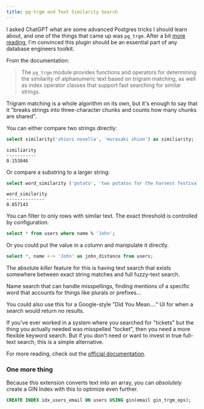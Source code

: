 ```yaml
---
title: pg-trgm and Text Similarity Search
---
```

I asked ChatGPT what are some advanced Postgres tricks I should learn about, and one of the things that came up was `pg_trgm`. After a bit [more reading](https://www.postgresql.org/docs/current/pgtrgm.html), I'm convinced this plugin should be an essential part of any database engineers toolkit. <!--more-->

From the documentation:
> The `pg_trgm` module provides functions and operators for determining the similarity of alphanumeric text based on trigram matching, as well as index operator classes that support fast searching for similar strings.

Trigram matching is a whole algorithm on its own, but it's enough to say that it "breaks strings into three-character chunks and counts how many chunks are shared".

You can either compare two strings directly:
```sql
select similarity('shiori novella', 'murasaki shion') as similiarity;
```
```text
similiarity
-----------
0.153846
```

Or compare a substring to a larger string:
```sql
select word_similarity ('potato', 'two potatos for the harvest festival') as word_similiarity;
```
```text
word_similarity
--------------
0.857143
```

You can filter to only rows with similar text. The exact threshold is controlled by configuration.
```sql
select * from users where name % 'John';
```

Or you could put the value in a column and manipulate it directly.
```sql
select *, name <-> 'John' as john_distance from users;
```

The absolute _killer_ feature for this is having text search that exists somewhere between exact string matches and full fuzzy-text search.

Name search that can handle misspellings, finding mentions of a specific word that accounts for things like plurals or prefixes...

You could also use this for a Google-style "Did You Mean...." UI for when a search would return no results.

If you've ever worked in a system where you searched for "tickets" but the thing you actually needed was misspelled "tocket", then you need a more flexible keyword search. But if you don't need or want to invest in true full-text search, this is a simple alternative.

For more reading, check out the [official documentation](https://www.postgresql.org/docs/current/pgtrgm.html).

### One more thing
Because this extension converts text into an array, you can _absolutely_ create a GIN Index with this to optimize even further.

```sql
CREATE INDEX idx_users_email ON users USING gin(email gin_trgm_ops);
```
